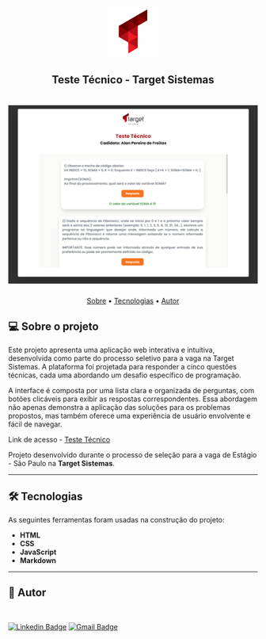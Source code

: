 <h2 align="center">
    <img width="100px" alt="TargetSistemas" title="#TargetSistemas" src="https://github.com/freitasbr01/target-sistemas/blob/main/assets/android-chrome-192x192.png" />
</h2>

<h2 align="center">Teste Técnico - Target Sistemas</h2>

<h1 align="center">
    <img width="800px" alt="TargetSistemas" title="#TargetSistemas" src="https://github.com/freitasbr01/target-sistemas/blob/main/assets/layout.png" />
</h1>


<p align="center">
 <a href="#-sobre-o-projeto">Sobre</a> •
 <a href="#-tecnologias">Tecnologias</a> • 
 <a href="#-autor">Autor</a>
</p>

## 💻 Sobre o projeto

Este projeto apresenta uma aplicação web interativa e intuitiva, desenvolvida como parte do processo seletivo para a vaga na Target Sistemas. A plataforma foi projetada para responder a cinco questões técnicas, cada uma abordando um desafio específico de programação.

A interface é composta por uma lista clara e organizada de perguntas, com botões clicáveis para exibir as respostas correspondentes. Essa abordagem não apenas demonstra a aplicação das soluções para os problemas propostos, mas também oferece uma experiência de usuário envolvente e fácil de navegar.

Link de acesso - <a href="https://technical-test-target.netlify.app/">Teste Técnico</a>

Projeto desenvolvido durante o processo de seleção para a vaga de Estágio - São Paulo na **Target Sistemas**.


---

## 🛠 Tecnologias

As seguintes ferramentas foram usadas na construção do projeto:


- **HTML**
- **CSS**
- **JavaScript**
- **Markdown**

---

## 🦸 Autor

 <img src="https://avatars.githubusercontent.com/u/137903019?s=400&u=a5d7cc78d579a664a0b95b010c70d153f0265b60&v=4" width="100px;" style="border-radius: 50%;" alt=""/>

[![Linkedin Badge](https://img.shields.io/badge/-Alan_Freitas-blue?style=flat-square&logo=Linkedin&logoColor=white&link=https://www.linkedin.com/in/alanfreitasbr01/)](https://www.linkedin.com/in/alanfreitasbr01/)
[![Gmail Badge](https://img.shields.io/badge/-freitasbr01@gmail.com-c14438?style=flat-square&logo=Gmail&logoColor=white&link=mailto:freitasbr01@gmail.com)](mailto:freitasbr01@gmail.com)
